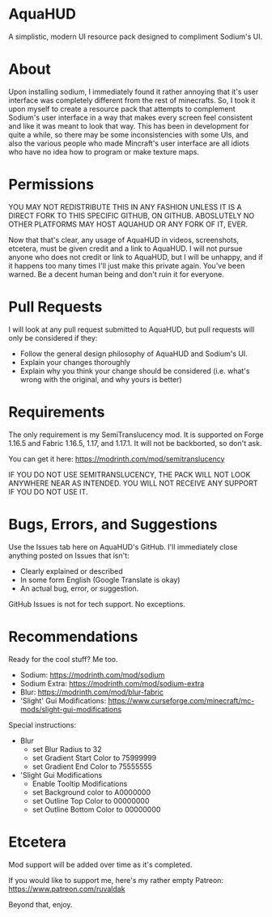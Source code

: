 # AquaHUD
A simplistic, modern UI resource pack designed to compliment Sodium's UI.

# About
Upon installing sodium, I immediately found it rather annoying that it's user interface was completely different from the rest of minecrafts. So, I took it upon myself to create a resource pack that attempts to complement Sodium's user interface in a way that makes every screen feel consistent and like it was meant to look that way. This has been in development for quite a while, so there may be some inconsistencies with some UIs, and also the various people who made Mincraft's user interface are all idiots who have no idea how to program or make texture maps.

# Permissions
YOU MAY NOT REDISTRIBUTE THIS IN ANY FASHION UNLESS IT IS A DIRECT FORK TO THIS SPECIFIC GITHUB, ON GITHUB. ABOSLUTELY NO OTHER PLATFORMS MAY HOST AQUAHUD OR ANY FORK OF IT, EVER.

Now that that's clear, any usage of AquaHUD in videos, screenshots, etcetera, must be given credit and a link to AquaHUD. I will not pursue anyone who does not credit or link to AquaHUD, but I will be unhappy, and if it happens too many times I'll just make this private again. You've been warned. Be a decent human being and don't ruin it for everyone.

# Pull Requests
I will look at any pull request submitted to AquaHUD, but pull requests will only be considered if they:
 * Follow the general design philosophy of AquaHUD and Sodium's UI.
 * Explain your changes thoroughly
 * Explain why you think your change should be considered (i.e. what's wrong with the original, and why yours is better)

# Requirements
The only requirement is my SemiTranslucency mod. It is supported on Forge 1.16.5 and Fabric 1.16.5, 1.17, and 1.17.1. It will not be backborted, so don't ask.

You can get it here: https://modrinth.com/mod/semitranslucency

IF YOU DO NOT USE SEMITRANSLUCENCY, THE PACK WILL NOT LOOK ANYWHERE NEAR AS INTENDED. YOU WILL NOT RECEIVE ANY SUPPORT IF YOU DO NOT USE IT.

# Bugs, Errors, and Suggestions
Use the Issues tab here on AquaHUD's GitHub. I'll immediately close anything posted on Issues that isn't:
 * Clearly explained or described
 * In some form English (Google Translate is okay)
 * An actual bug, error, or suggestion.

GitHub Issues is not for tech support. No exceptions.

# Recommendations
Ready for the cool stuff? Me too.

 * Sodium: https://modrinth.com/mod/sodium
 * Sodium Extra: https://modrinth.com/mod/sodium-extra
 * Blur: https://modrinth.com/mod/blur-fabric
 * 'Slight' Gui Modifications: https://www.curseforge.com/minecraft/mc-mods/slight-gui-modifications

Special instructions:

 * Blur
      * set Blur Radius to 32
      * set Gradient Start Color to 75999999
      * set Gradient End Color to 75555555
 * 'Slight Gui Modifications
      * Enable Tooltip Modifications
      * set Background color to A0000000
      * set Outline Top Color to 00000000
      * set Outline Bottom Color to 00000000

# Etcetera

Mod support will be added over time as it's completed.

If you would like to support me, here's my rather empty Patreon: https://www.patreon.com/ruvaldak

Beyond that, enjoy.
